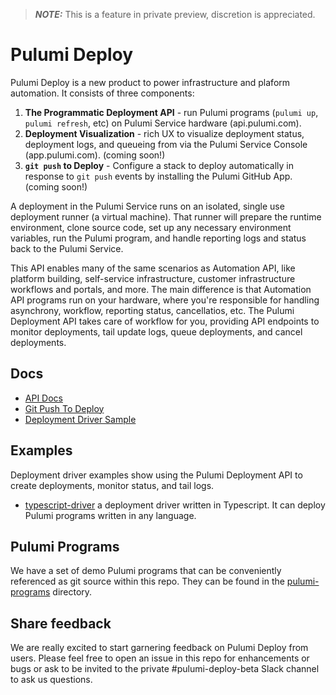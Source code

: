 > **_NOTE:_**  This is a feature in private preview, discretion is appreciated.

# Pulumi Deploy

Pulumi Deploy is a new product to power infrastructure and plaform automation. It consists of three components:

1. __The Programmatic Deployment API__ - run Pulumi programs (`pulumi up`, `pulumi refresh`, etc) on Pulumi Service hardware (api.pulumi.com).
2. __Deployment Visualization__ - rich UX to visualize deployment status, deployment logs, and queueing from via the Pulumi Service Console (app.pulumi.com). (coming soon!)
3. __`git push` to Deploy__ -  Configure a stack to deploy automatically in response to `git push` events by installing the Pulumi GitHub App.(coming soon!)

A deployment in the Pulumi Service runs on an isolated, single use deployment runner (a virtual machine). That runner will prepare the runtime environment, clone source code, set up any necessary environment variables, run the Pulumi program, and handle reporting logs and status back to the Pulumi Service.

This API enables many of the same scenarios as Automation API, like platform building, self-service infrastructure, customer infrastructure workflows and portals, and more. The main difference is that Automation API programs run on your hardware, where you're responsible for handling asynchrony, workflow, reporting status, cancellatios, etc. The Pulumi Deployment API takes care of workflow for you, providing API endpoints to monitor deployments, tail update logs, queue deployments, and cancel deployments. 

## Docs

- [API Docs](./docs/api-docs.md)
- [Git Push To Deploy](./docs/git-push-to-deploy.md)
- [Deployment Driver Sample](./deployment-drivers/nodejs/typescript-driver/README.md)

## Examples

Deployment driver examples show using the Pulumi Deployment API to create deployments, monitor status, and tail logs.

- [typescript-driver](./deployment-drivers/nodejs/typescript-driver/) a deployment driver written in Typescript. It can deploy Pulumi programs written in any language.

## Pulumi Programs

We have a set of demo Pulumi programs that can be conveniently referenced as git source within this repo. They can be found in the [pulumi-programs](./pulumi-programs/) directory.

## Share feedback
We are really excited to start garnering feedback on Pulumi Deploy from users. Please feel free to open an issue in this repo for enhancements or bugs or ask to be invited to the private #pulumi-deploy-beta Slack channel to ask us questions.
